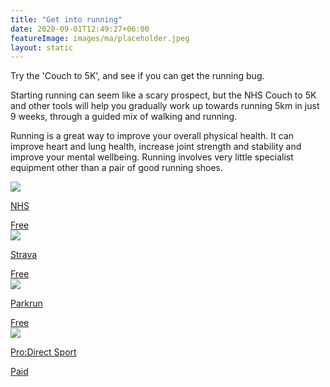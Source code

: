 ```yaml
---
title: "Get into running"
date: 2020-09-01T12:49:27+06:00
featureImage: images/ma/placeholder.jpeg
layout: static
---
```


Try the 'Couch to 5K', and see if you can get the running bug.

Starting running can seem like a scary prospect, but the NHS Couch to 5K and other tools will help you gradually work up towards running 5km in just 9 weeks, through a guided mix of walking and running.

Running is a great way to improve your overall physical health. It can improve heart and lung health, increase joint strength and stability and improve your mental wellbeing. Running involves very little specialist equipment other than a pair of good running shoes.

<a class="ma-link" href="https://www.nhs.uk/live-well/exercise/running-and-aerobic-exercises/get-running-with-couch-to-5k/"><div class="ma-card"><div class="ma-icon"><img src ="/images/icon-check.png"/></div><div class="ma-name"><p>NHS</p></div><div class="ma-paid-text"><span>Free</span></div></div></a><a class="ma-link" href="https://www.strava.com/"><div class="ma-card"><div class="ma-icon"><img src ="/images/icon-check.png"/></div><div class="ma-name"><p>Strava</p></div><div class="ma-paid-text"><span>Free</span></div></div></a><a class="ma-link" href="https://www.parkrun.org.uk/"><div class="ma-card"><div class="ma-icon"><img src ="/images/icon-check.png"/></div><div class="ma-name"><p>Parkrun</p></div><div class="ma-paid-text"><span>Free</span></div></div></a><a class="ma-link" href="https://www.awin1.com/cread.php?awinmid=6667&awinaffid=1198638&ued=https%3A%2F%2Fwww.prodirectsport.com%2Frunning%2F"><div class="ma-card"><div class="ma-icon"><img src ="/images/icon-pound.png"/></div><div class="ma-name"><p>Pro:Direct Sport</p></div><div class="ma-paid-text"><span>Paid</span></div></div></a>  

<br/><br/>







